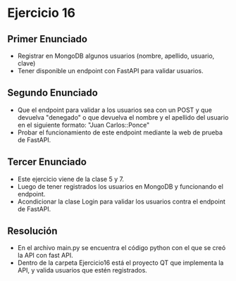 # Ejercicio 16

## Primer Enunciado
* Registrar en MongoDB algunos usuarios (nombre, apellido, usuario, clave)
* Tener disponible un endpoint con FastAPI para validar usuarios.

## Segundo Enunciado
* Que el endpoint para validar a los usuarios sea con un POST y que devuelva "denegado" o que devuelva el nombre y el apellido del usuario en el siguiente formato: "Juan Carlos::Ponce"
* Probar el funcionamiento de este endpoint mediante la web de prueba de FastAPI.

## Tercer Enunciado
* Este ejercicio viene de la clase 5 y 7.
* Luego de tener registrados los usuarios en MongoDB y funcionando el endpoint.
* Acondicionar la clase Login para validar los usuarios contra el endpoint de FastAPI.

## Resolución
* En el archivo main.py se encuentra el código python con el que se creó la API con fast API.
* Dentro de la carpeta Ejercicio16 está el proyecto QT que implementa la API, y valida usuarios que estén registrados.
